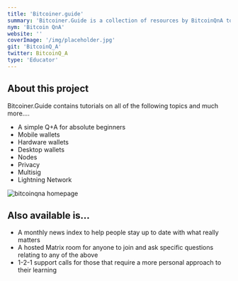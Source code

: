 ```yaml
---
title: 'Bitcoiner.guide'
summary: 'Bitcoiner.Guide is a collection of resources by BitcoinQnA to help people feel more comfortable interacting with bitcoin in a sovereign way.'
nym: 'Bitcoin QnA'
website: ''
coverImage: '/img/placeholder.jpg'
git: 'BitcoinQ_A'
twitter: BitcoinQ_A
type: 'Educator'
---
```


## About this project

Bitcoiner.Guide contains tutorials on all of the following topics and much more….

- A simple Q+A for absolute beginners
- Mobile wallets
- Hardware wallets
- Desktop wallets
- Nodes
- Privacy
- Multisig
- Lightning Network

![bitcoinqna homepage](https://raw.githubusercontent.com/BitcoinQnA/bitcoiner.guide/master/assets/images/Homepage.png)

## Also available is...

- A monthly news index to help people stay up to date with what really matters
- A hosted Matrix room for anyone to join and ask specific questions relating to any of the above
- 1-2-1 support calls for those that require a more personal approach to their learning
